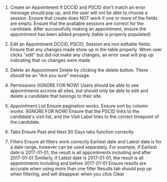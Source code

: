 1. Create an Appointment
If DCCID and PSCID don't match an error message should pop up, and the user will not be able to choose a session.
Ensure that create does NOT work if one or more of the fields are empty. 
Ensure that the available sessions are correct for the candidate. 
After successfully making an appointment, ensure the appointment has been added properly (table is properly populated)

2. Edit an Appointment
DCCID, PSCID, Session are non editable fields. 
Ensure that any changes made show up in the table properly. 
When user clicks "edit" but did not make any changes, an error swal will pop up indicating that no changes were made

3. Delete an Appointment
Delete by clicking the delete button. There should be an "Are you sure" message.

4. Permissions (IGNORE FOR NOW)
Users should be able to see appointments accross all sites, but should only be able to edit and delete a candidate that belongs to their site. 

5. Appointment List 
Ensure pagination works.
Ensure sort by column works. (IGNORE FOR NOW)
Ensure that the PSCID links to the candidate's visit list, and the Visit Label links to the correct timepoint of the candidate.

6. Tabs 
Ensure Past and Next 30 Days tabs function correctly. 

7. Filters 
Ensure all filters work correctly 
Earliest date and Latest date is for a date range, however can be used separately. 
For example, if Earliest date is 2017-01-01, the result is all appointments including and after 2017-01-01
Similarly, if Latest date is 2017-01-01, the result is all appointments including and before 2017-01-01
Ensure results are accurate when using more than one filter 
Results tab should pop up when filtering, and will disappear when you click Clear 